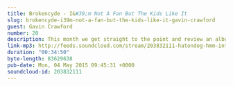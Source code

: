 ```yaml
---
title: Brokencyde - I&#39;m Not A Fan But The Kids Like It
slug: brokencyde-i39m-not-a-fan-but-the-kids-like-it-gavin-crawford
guest: Gavin Crawford
number: 20
description: This month we get straight to the point and review an album considered by some as &quot;objectively bad music&quot;; Brokencyde&#39;s debut album &quot;I&#39;m Not A Fan But The Kids Like It&quot;. Is Crunkcore what the kids are listening to? And if so, is that a good thing? So many questions...
link-mp3: http://feeds.soundcloud.com/stream/203832111-hatondog-hmm-interesting-choice-ep20-brokencyde-im-not-a-fan-but-the-kids-like-it.mp3
duration: "00:34:50"
byte-length: 83629638
pub-date: Mon, 04 May 2015 09:45:31 +0000
soundcloud-id: 203832111
---
```

